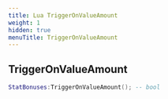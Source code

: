 ```yaml
---
title: Lua TriggerOnValueAmount
weight: 1
hidden: true
menuTitle: TriggerOnValueAmount
---
```

## TriggerOnValueAmount
```lua
StatBonuses:TriggerOnValueAmount(); -- bool
```